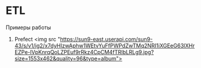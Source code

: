 # ETL
Примеры работы
1. Prefect
<img src "https://sun9-east.userapi.com/sun9-43/s/v1/ig2/x7dyHIzwAphw1WEtvYuFfPWPdZwTMq2NRI1iXGEeG63lXHrEZPe-lVpKnrqQoLZPEuf9rRkz4CpCM4fTRlbLRLg9.jpg?size=1553x462&quality=96&type=album">
